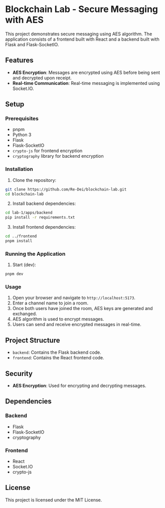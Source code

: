# Blockchain Lab - Secure Messaging with AES

This project demonstrates secure messaging using AES algorithm. The application consists of a frontend built with React and a backend built with Flask and Flask-SocketIO.

## Features

- **AES Encryption**: Messages are encrypted using AES before being sent and decrypted upon receipt.
- **Real-time Communication**: Real-time messaging is implemented using Socket.IO.

## Setup

### Prerequisites

- pnpm
- Python 3
- Flask
- Flask-SocketIO
- `crypto-js` for frontend encryption
- `cryptography` library for backend encryption

### Installation

1. Clone the repository:

```sh
git clone https://github.com/Re-Dei/blockchain-lab.git
cd blockchain-lab
```

2. Install backend dependencies:

```sh
cd lab-1/apps/backend
pip install -r requirements.txt
```

3. Install frontend dependencies:

```sh
cd ../frontend
pnpm install
```

### Running the Application

1. Start (dev):

```sh
pnpm dev
```

### Usage

1. Open your browser and navigate to `http://localhost:5173`.
2. Enter a channel name to join a room.
3. Once both users have joined the room, AES keys are generated and exchanged.
4. AES algorithm is used to encrypt messages.
5. Users can send and receive encrypted messages in real-time.

## Project Structure

- `backend`: Contains the Flask backend code.
- `frontend`: Contains the React frontend code.

## Security

- **AES Encryption**: Used for encrypting and decrypting messages.

## Dependencies

### Backend

- Flask
- Flask-SocketIO
- cryptography

### Frontend

- React
- Socket.IO
- crypto-js

## License

This project is licensed under the MIT License.
